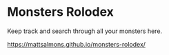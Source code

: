 # Monsters Rolodex

Keep track and search through all your monsters here.

https://mattsalmons.github.io/monsters-rolodex/